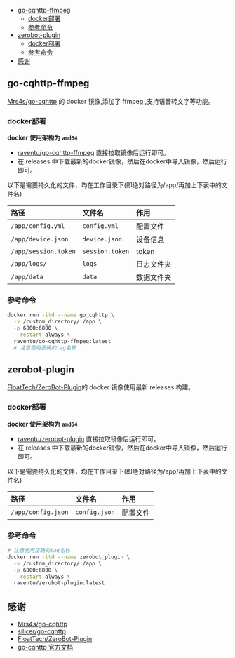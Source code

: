 - [go-cqhttp-ffmpeg](#go-cqhttp-ffmpeg)
  - [docker部署](#docker部署)
  - [参考命令](#参考命令)
- [zerobot-plugin](#zerobot-plugin)
  - [docker部署](#docker部署-1)
  - [参考命令](#参考命令-1)
- [感谢](#感谢)

## go-cqhttp-ffmpeg

[Mrs4s/go-cqhttp](https://github.com/Mrs4s/go-cqhttp) 的 docker 镜像,添加了 ffmpeg ,支持语音转文字等功能。

### docker部署

**docker 使用架构为 `amd64`**

- [raventu/go-cqhttp-ffmpeg](https://hub.docker.com/r/raventu/go-cqhttp-ffmpeg) 直接拉取镜像后运行即可。
- 在 releases 中下载最新的docker镜像，然后在docker中导入镜像，然后运行即可。

以下是需要持久化的文件，均在工作目录下(即绝对路径为/app/再加上下表中的文件名)

| 路径                 | 文件名          | 作用       |
| :------------------- | :-------------- | :--------- |
| `/app/config.yml`    | `config.yml`    | 配置文件   |
| `/app/device.json`   | `device.json`   | 设备信息   |
| `/app/session.token` | `session.token` | token      |
| `/app/logs/`         | `logs`          | 日志文件夹 |
| `/app/data`          | `data`          | 数据文件夹 |

### 参考命令

```bash
docker run -itd --name go_cqhttp \
  -v /custom_directory/:/app \
  -p 6800:6800 \
  --restart always \
  raventu/go-cqhttp-ffmpeg:latest
  # 注意使用正确的tag名称
```

## zerobot-plugin
[FloatTech/ZeroBot-Plugin](https://github.com/FloatTech/ZeroBot-Plugin)的 docker 镜像使用最新 releases 构建。

### docker部署

**docker 使用架构为 `amd64`**

- [raventu/zerobot-plugin](https://hub.docker.com/r/raventu/zerobot-plugin) 直接拉取镜像后运行即可。
- 在 releases 中下载最新的docker镜像，然后在docker中导入镜像，然后运行即可。

以下是需要持久化的文件，均在工作目录下(即绝对路径为/app/再加上下表中的文件名)

| 路径                 | 文件名          | 作用       |
| :------------------- | :-------------- | :--------- |
| `/app/config.json`    | `config.json`    | 配置文件   |


### 参考命令

```bash
# 注意使用正确的tag名称
docker run -itd --name zerobot_plugin \
  -v /custom_directory/:/app \
  -p 6800:6800 \
  --restart always \
  raventu/zerobot-plugin:latest
```


## 感谢

- [Mrs4s/go-cqhttp](https://github.com/Mrs4s/go-cqhttp)
- [silicer/go-cqhttp](https://registry.hub.docker.com/r/silicer/go-cqhttp)
- [FloatTech/ZeroBot-Plugin](https://github.com/FloatTech/ZeroBot-Plugin)
- [go-cqhttp 官方文档](https://docs.go-cqhttp.org/)
